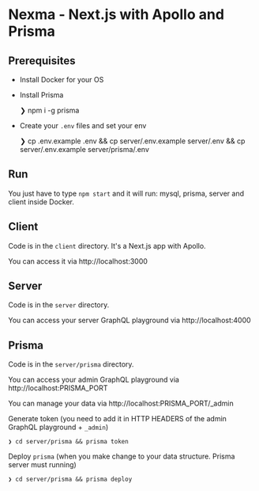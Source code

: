 # Nexma - Next.js with Apollo and Prisma

## Prerequisites
  - Install Docker for your OS
  - Install Prisma

    ❯ npm i -g prisma

  - Create your `.env` files and set your env

    ❯ cp .env.example .env && cp server/.env.example server/.env && cp server/.env.example server/prisma/.env

## Run
You just have to type `npm start` and it will run: mysql, prisma, server and client inside Docker.

## Client
Code is in the `client` directory.
It's a Next.js app with Apollo.

You can access it via http://localhost:3000

## Server
Code is in the `server` directory.

You can access your server GraphQL playground via http://localhost:4000

## Prisma
Code is in the `server/prisma` directory.

You can access your admin GraphQL playground via http://localhost:PRISMA_PORT

You can manage your data via http://localhost:PRISMA_PORT/_admin

Generate token (you need to add it in HTTP HEADERS of the admin GraphQL playground + `_admin`)

    ❯ cd server/prisma && prisma token

Deploy `prisma` (when you make change to your data structure. Prisma server must running)

    ❯ cd server/prisma && prisma deploy
